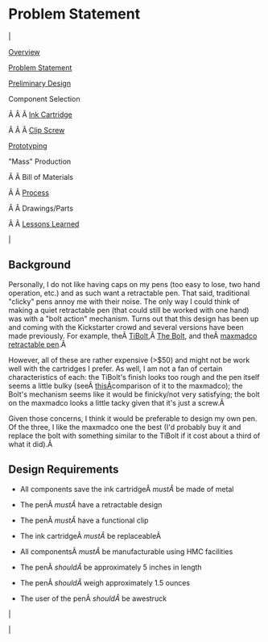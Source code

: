 <head>
<meta name="generator" content="HTML Tidy for Linux (vers 25 March 2009), see www.w3.org">
  <meta http-equiv="Content-Type" content="text/html; charset=us-ascii">

  <title>Problem Statement</title>
  <style type="text/css">
div.c10 {font-size:medium;text-align:justify}
  div.c9 {text-align:justify}
  a.c8 {font-size:medium;background-color:transparent}
  span.c7 {font-size:medium;background-color:transparent}
  span.c6 {background-color: transparent; font-size: 120%}
  div.c5 {color: #666666}
  span.c4 {background-color:transparent}
  a.c3 {background-color:transparent}
  div.c2 {font-family:arial,sans-serif;font-size:13px}
  span.c1 {color: #666666}
  </style>

</head>

# Problem Statement

  

| 
  

[Overview](https://sites.google.com/site/tayloredwardpeterson/projects/abetterpen)

  

[Problem Statement](https://sites.google.com/site/tayloredwardpeterson/projects/abetterpen/problemstatement)

  

[Preliminary Design](https://sites.google.com/site/tayloredwardpeterson/projects/abetterpen/preliminarydesign)

  

 Component Selection 

 Â Â Â [Ink Cartridge](https://sites.google.com/site/tayloredwardpeterson/projects/abetterpen/cartridgeselection)

 Â Â Â [Clip Screw](https://sites.google.com/site/tayloredwardpeterson/projects/abetterpen/clipscrewselection)

  

[Prototyping](https://sites.google.com/site/tayloredwardpeterson/projects/abetterpen/alphaprototype)

  

 "Mass" Production 

 Â Â Bill of Materials 

 Â Â [Process](https://sites.google.com/site/tayloredwardpeterson/projects/abetterpen/process)

 Â Â Drawings/Parts 

 Â Â [Lessons Learned](https://sites.google.com/site/tayloredwardpeterson/projects/abetterpen/lessonslearned)

 | 

## Background

Personally, I do not like having caps on my pens (too easy to lose, two hand operation, etc.) and as such want a retractable pen. That said, traditional "clicky" pens annoy me with their noise. The only way I could think of making a quiet retractable pen (that could still be worked with one hand) was with a "bolt action" mechanism. Turns out that this design has been up and coming with the Kickstarter crowd and several versions have been made previously. For example, theÂ [TiBolt](http://jumpstartcity.com/events/tibolt-the-american-made-titanium-bolt-action-pen/c),Â [The Bolt](http://fromthepencup.wordpress.com/2013/03/19/the-bolt-a-machined-bolt-action-pen/), and theÂ [maxmadco retractable pen](http://maxmadco.com/products/retractable-pen/).Â 

  

However, all of these are rather expensive (\>$50) and might not be work well with the cartridges I prefer. As well, I am not a fan of certain characteristics of each: the TiBolt's finish looks too rough and the pen itself seems a little bulky (seeÂ [thisÂ](http://edcforums.com/threads/the-tibolt-compared-to-the-embassy-pen-and-now-the-madmaxco.105871/)comparison of it to the maxmadco); the Bolt's mechanism seems like it would be finicky/not very satisfying; the bolt on the maxmadco looks a little tacky given that it's just a screw.Â 

  

Given those concerns, I think it would be preferable to design my own pen. Of the three, I like the maxmadco one the best (I'd probably buy it and replace the bolt with something similar to the TiBolt if it cost about a third of what it did).Â 

## Design Requirements

- All components save the ink cartridgeÂ _mustÂ_ be made of metal
- The penÂ _mustÂ_ have a retractable design 
- The penÂ _mustÂ_ have a functional clip 
- The ink cartridgeÂ _mustÂ_ be replaceableÂ 
- All componentsÂ _mustÂ_ be manufacturable using HMC facilities 

- The penÂ _shouldÂ_ be approximately 5 inches in length 
- The penÂ _shouldÂ_ weigh approximately 1.5 ounces 
- The user of the penÂ _shouldÂ_ be awestruck 

 | 
  

 |

  

